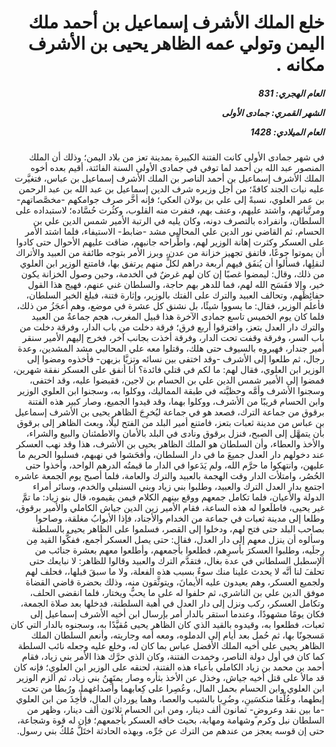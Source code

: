 <h1 dir="rtl">خلع الملك الأشرف إسماعيل بن أحمد ملك اليمن وتولي عمه الظاهر يحيى بن الأشرف مكانه .</h1>

<h5 dir="rtl">العام الهجري:  831

الشهر القمري: جمادى الأولى

العام الميلادي: 1428</h5>

<p dir="rtl">في شهر جمادى الأولى كانت الفتنة الكبيرة بمدينة تعز من بلاد اليمن؛ وذلك أن الملك المنصور عبد الله بن أحمد لما توفي في جمادى الأولى السنة الفائتة، أقيم بعده أخوه الملك الأشرف إسماعيل بن أحمد الناصر بن الملك الأشرف إسماعيل بن عباس، فتغيَّرت عليه نيات الجند كافةً؛ من أجل وزيره شرف الدين إسماعيل بن عبد الله بن عبد الرحمن بن عمر العلوي، نسبةً إلى علي بن بولان العكي؛ فإنه أخَّر صرف جوامكهم -مخصَّصاتهم- ومرتَّباتهم، واشتد عليهم، وعنف بهم، فنفرت منه القلوب، وكثُرت حُسَّاده؛ لاستبداده على السلطان، وانفراده بالتصرف دونه، وكان يليه في الرتبة الأمير شمس الدين علي بن الحسام، ثم القاضي نور الدين علي المحالبي مشد -ضابط- الاستيفاء، فلما اشتد الأمر على العسكر وكثرت إهانة الوزير لهم، واطِّراحه جانبهم، ضاقت عليهم الأحوال حتى كادوا أن يموتوا جوعًا، فاتفق تجهيز خزانة من عدن، وبرز الأمر بتوجه طائفة من العبيد والأتراك لنقلِها، فسألوا أن يُنفَق فيهم أربعة دراهم لكلٍّ منهم يرتفق بها، فامتنع الوزير ابن العلوي من ذلك، وقال: ليمضوا غصبًا إن كان لهم غرضٌ في الخدمة، وحين وصول الخزانة يكون خير، وإلا ففَسَح الله لهم، فما للدهر بهم حاجة، والسلطان غني عنهم، فهيج هذا القول حفائِظَهم، وتحالف العبيد والترك على الفتك بالوزير، وإثارة فتنة، فبلغ الخبر السلطان، فأعلم الوزير، فقال: ما يسووا شيئًا، بل نشنق كل عشرة في موضع، وهم أعجَزُ من ذلك، فلما كان يوم الخميس تاسع جمادى الآخرة هذا قبيل المغرب، هجم جماعةٌ من العبيد والترك دار العدل بتعز، وافترقوا أربع فرق؛ فرقة دخلت من باب الدار، وفرقة دخلت من باب السر، وفرقة وقفت تحت الدار، وفرقة أخذت بجانب آخر، فخرج إليهم الأمير سنقر أمير جندار، فهبروه بالسيوف حتى هلك، وقتلوا معه علي المحالبي مشد المشدين، وعدة رجال، ثم طلعوا إلى الأشرف -وقد اختفى بين نسائه وتزيَّا بزيهن- فأخذوه ومضوا إلى الوزير ابن العلوي، فقال لهم: ما لكم في قتلي فائدة؟ أنا أنفق على العسكر نفقة شهرين، فمضوا إلى الأمير شمس الدين علي بن الحسام بن لاجين، فقبضوا عليه، وقد اختفى، وسجنوا الأشرف وأمَّه وحظيَّته في طبقة المماليك، ووكلوا به، وسجنوا ابن العلوي الوزير وابن الحسام قريبًا من الأشرف، ووكلوا بهما، وقد قيدوا الجميع، وصار كبير هذه الفتنة برقوق من جماعة الترك، فصعد هو في جماعة ليُخرِجَ الظاهر يحيى بن الأشرف إسماعيل بن عباس من مدينة ثعبات بتعز، فامتنع أمير البلد من الفتح ليلًا، وبعث الظاهر إلى برقوق بأن يتمهَّل إلى الصبح، فنزل برقوق ونادى في البلد بالأمان والاطمئنان والبيع والشراء، والأخذ والعطاء، وأن السلطان هو الملك الظاهر يحيى بن الأشرف، هذا وقد نهب العسكر عند دخولهم دار العدل جميعَ ما في دار السلطان، وأفحَشوا في نهبهم، فسلبوا الحريم ما عليهن، وانتهكوا ما حرَّم الله، ولم يَدَعوا في الدار ما قيمتُه الدرهم الواحد، وأخذوا حتى الحُصُر، وامتلأت الدار وقت الهجمة بالعبيد والترك والعامة، فلما أصبح يوم الجمعة عاشره اجتمع بدار العدل الترك والعبيد، وطلبوا بني زياد وبني السنبلي والخدم، وسائر أمراء الدولة والأعيان، فلما تكامل جمعهم ووقع بينهم الكلام فيمن يقيموه، قال بنو زياد: ما تمَّ غير يحيى، فاطلَعوا له هذه الساعة، فقام الأمير زين الدين جياش الكاملي والأمير برقوق، وطلعا إلى مدينة ثعبات في جماعة من الخدام والأجناد، فإذا الأبوابُ مغلقة، وصاحوا بصاحب البلد حتى فتح لهم، ودخلوا إلى القصر، فسلموا على الظاهر يحيى بالسلطنة وسألوه أن ينزل معهم إلى دار العدل، فقال: حتى يصل العسكر أجمع، ففكُّوا القيد مِن رِجلَيه، وطلبوا العسكرَ بأسرِهم، فطلعوا بأجمعهم، وأطلعوا معهم بعشرة جنائب من الإسطبل السلطاني في عدة بغال، فتقدَّم الترك والعبيد وقالوا للظاهر: لا نبايعك حتى تحلفَ لنا أنَّه لا يحدث علينا منك سوءٌ بسبب هذه الفعلة، ولا ما سبقَ قبلها،، فحلف لهم ولجميع العسكر، وهم يعيدون عليه الأيمانَ، ويتوثَّقون منه، وذلك بحضرة قاضي القضاة موفق الدين علي بن الناشري، ثم حلفوا له على ما يحبُّ ويختار، فلما انقضى الحلف، وتكامل العسكر، ركب ونزل إلى دار العدل في أهبة السلطنة، فدخلها بعد صلاة الجمعة، فكان يومًا مشهودًا، وعندما استقر بالدار أمر بإرسال ابن أخيه الأشرف إسماعيل إلى ثعبات، فطلعوا به، وقيدوه بالقيد الذي كان الظاهر يحيى مُقيَّدًا به، وسجنوه بالدار التي كان مَسجونًا بها، ثم حُمل بعد أيام إلى الدملوه، ومعه أمه وجاريته، وأنعم السلطان الملك الظاهر يحيى على أخيه الملك الأفضل عباس بما كان له، وخلع عليه وجعله نائب السلطة كما كان في أول دولة الناصر، وخمدت الفتنة، وكان الذي حرَّك هذا الأمر بني زياد، فقام أحمد بن محمد بن زياد الكاملي بأعباء هذه الفتنة، لحنقه على الوزير ابن العلوي؛ فإنه كان قد مالأ على قتل أخيه جياش، وخذل عن الأخذ بثأره وصار يمتَهِنُ بني زياد، ثم ألزم الوزير ابن العلوي وابن الحسام بحمل المال، وعُصِرا على كِعابهما وأصداغهما، ورُبطا من تحت إبطهما، وعُلِّقا منكسَينِ، وضُرِبا بالشيب والعصا، وهما يوردان المال، فأُخِذَ من ابن العلوي -ما بين نقد وعروضٍ- ثمانون ألف دينار، ومن ابن الحسام ثلاثون ألف دينار، وظهر من السلطان نبل وكرم وشهامة ومهابة، بحيث خافه العسكر بأجمعهم؛ فإن له قوة وشجاعة، حتى إن قوسه يعجز من عندهم من الترك عن جَرِّه، وبهذه الحادثة اختَلَّ مُلكُ بني رسول.</p></br>
